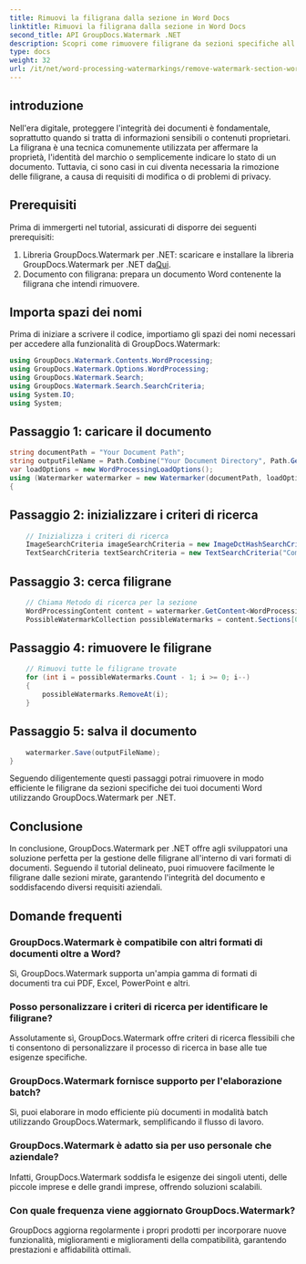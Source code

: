 ```yaml
---
title: Rimuovi la filigrana dalla sezione in Word Docs
linktitle: Rimuovi la filigrana dalla sezione in Word Docs
second_title: API GroupDocs.Watermark .NET
description: Scopri come rimuovere filigrane da sezioni specifiche all'interno di documenti Word utilizzando GroupDocs.Watermark per .NET. Tutorial completo disponibile qui.
type: docs
weight: 32
url: /it/net/word-processing-watermarkings/remove-watermark-section-word-docs/
---
```

## introduzione
Nell'era digitale, proteggere l'integrità dei documenti è fondamentale, soprattutto quando si tratta di informazioni sensibili o contenuti proprietari. La filigrana è una tecnica comunemente utilizzata per affermare la proprietà, l'identità del marchio o semplicemente indicare lo stato di un documento. Tuttavia, ci sono casi in cui diventa necessaria la rimozione delle filigrane, a causa di requisiti di modifica o di problemi di privacy.
## Prerequisiti
Prima di immergerti nel tutorial, assicurati di disporre dei seguenti prerequisiti:
1.  Libreria GroupDocs.Watermark per .NET: scaricare e installare la libreria GroupDocs.Watermark per .NET da[Qui](https://releases.groupdocs.com/Watermark/net/).
2. Documento con filigrana: prepara un documento Word contenente la filigrana che intendi rimuovere.

## Importa spazi dei nomi
Prima di iniziare a scrivere il codice, importiamo gli spazi dei nomi necessari per accedere alla funzionalità di GroupDocs.Watermark:
```csharp
using GroupDocs.Watermark.Contents.WordProcessing;
using GroupDocs.Watermark.Options.WordProcessing;
using GroupDocs.Watermark.Search;
using GroupDocs.Watermark.Search.SearchCriteria;
using System.IO;
using System;
```
## Passaggio 1: caricare il documento
```csharp
string documentPath = "Your Document Path";
string outputFileName = Path.Combine("Your Document Directory", Path.GetFileName(documentPath));
var loadOptions = new WordProcessingLoadOptions();
using (Watermarker watermarker = new Watermarker(documentPath, loadOptions))
{
```
## Passaggio 2: inizializzare i criteri di ricerca
```csharp
    // Inizializza i criteri di ricerca
    ImageSearchCriteria imageSearchCriteria = new ImageDctHashSearchCriteria(Constants.LogoPng);
    TextSearchCriteria textSearchCriteria = new TextSearchCriteria("Company Name");
```
## Passaggio 3: cerca filigrane
```csharp
    // Chiama Metodo di ricerca per la sezione
    WordProcessingContent content = watermarker.GetContent<WordProcessingContent>();
    PossibleWatermarkCollection possibleWatermarks = content.Sections[0].Search(textSearchCriteria.Or(imageSearchCriteria));
```
## Passaggio 4: rimuovere le filigrane
```csharp
    // Rimuovi tutte le filigrane trovate
    for (int i = possibleWatermarks.Count - 1; i >= 0; i--)
    {
        possibleWatermarks.RemoveAt(i);
    }
```
## Passaggio 5: salva il documento
```csharp
    watermarker.Save(outputFileName);
}
```
Seguendo diligentemente questi passaggi potrai rimuovere in modo efficiente le filigrane da sezioni specifiche dei tuoi documenti Word utilizzando GroupDocs.Watermark per .NET.

## Conclusione
In conclusione, GroupDocs.Watermark per .NET offre agli sviluppatori una soluzione perfetta per la gestione delle filigrane all'interno di vari formati di documenti. Seguendo il tutorial delineato, puoi rimuovere facilmente le filigrane dalle sezioni mirate, garantendo l'integrità del documento e soddisfacendo diversi requisiti aziendali.
## Domande frequenti
### GroupDocs.Watermark è compatibile con altri formati di documenti oltre a Word?
Sì, GroupDocs.Watermark supporta un'ampia gamma di formati di documenti tra cui PDF, Excel, PowerPoint e altri.
### Posso personalizzare i criteri di ricerca per identificare le filigrane?
Assolutamente sì, GroupDocs.Watermark offre criteri di ricerca flessibili che ti consentono di personalizzare il processo di ricerca in base alle tue esigenze specifiche.
### GroupDocs.Watermark fornisce supporto per l'elaborazione batch?
Sì, puoi elaborare in modo efficiente più documenti in modalità batch utilizzando GroupDocs.Watermark, semplificando il flusso di lavoro.
### GroupDocs.Watermark è adatto sia per uso personale che aziendale?
Infatti, GroupDocs.Watermark soddisfa le esigenze dei singoli utenti, delle piccole imprese e delle grandi imprese, offrendo soluzioni scalabili.
### Con quale frequenza viene aggiornato GroupDocs.Watermark?
GroupDocs aggiorna regolarmente i propri prodotti per incorporare nuove funzionalità, miglioramenti e miglioramenti della compatibilità, garantendo prestazioni e affidabilità ottimali.